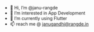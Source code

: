 - 👋 Hi, I’m @janu-rangde
- 👀 I’m interested in App Development
- 🌱 I’m currently using Flutter
- 📫 reach me @ janugandhi@rangde.in

<!---
janu-rangde/janu-rangde is a ✨ special ✨ repository because its `README.md` (this file) appears on your GitHub profile.
You can click the Preview link to take a look at your changes.
--->
